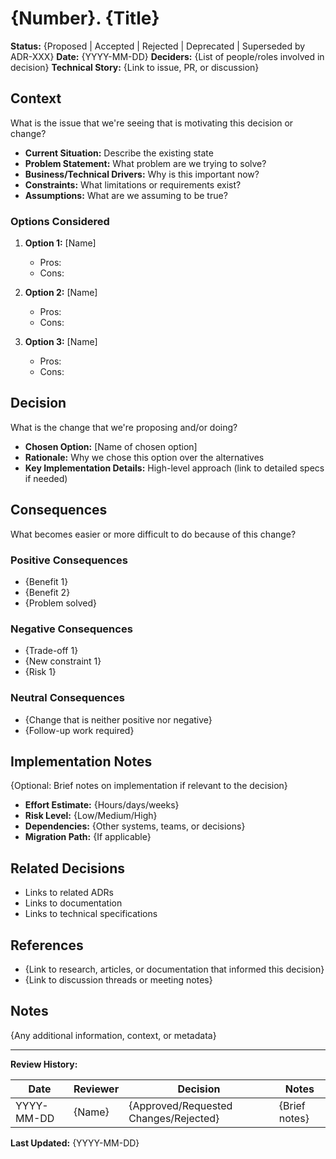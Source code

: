 # {Number}. {Title}

**Status:** {Proposed | Accepted | Rejected | Deprecated | Superseded by ADR-XXX}
**Date:** {YYYY-MM-DD}
**Deciders:** {List of people/roles involved in decision}
**Technical Story:** {Link to issue, PR, or discussion}

## Context

What is the issue that we're seeing that is motivating this decision or change?

- **Current Situation:** Describe the existing state
- **Problem Statement:** What problem are we trying to solve?
- **Business/Technical Drivers:** Why is this important now?
- **Constraints:** What limitations or requirements exist?
- **Assumptions:** What are we assuming to be true?

### Options Considered

1. **Option 1:** [Name]
   - Pros:
   - Cons:

2. **Option 2:** [Name]
   - Pros:
   - Cons:

3. **Option 3:** [Name]
   - Pros:
   - Cons:

## Decision

What is the change that we're proposing and/or doing?

- **Chosen Option:** [Name of chosen option]
- **Rationale:** Why we chose this option over the alternatives
- **Key Implementation Details:** High-level approach (link to detailed specs if needed)

## Consequences

What becomes easier or more difficult to do because of this change?

### Positive Consequences

- {Benefit 1}
- {Benefit 2}
- {Problem solved}

### Negative Consequences

- {Trade-off 1}
- {New constraint 1}
- {Risk 1}

### Neutral Consequences

- {Change that is neither positive nor negative}
- {Follow-up work required}

## Implementation Notes

{Optional: Brief notes on implementation if relevant to the decision}

- **Effort Estimate:** {Hours/days/weeks}
- **Risk Level:** {Low/Medium/High}
- **Dependencies:** {Other systems, teams, or decisions}
- **Migration Path:** {If applicable}

## Related Decisions

- Links to related ADRs
- Links to documentation
- Links to technical specifications

## References

- {Link to research, articles, or documentation that informed this decision}
- {Link to discussion threads or meeting notes}

## Notes

{Any additional information, context, or metadata}

---

**Review History:**

| Date | Reviewer | Decision | Notes |
|------|----------|----------|-------|
| YYYY-MM-DD | {Name} | {Approved/Requested Changes/Rejected} | {Brief notes} |

**Last Updated:** {YYYY-MM-DD}
